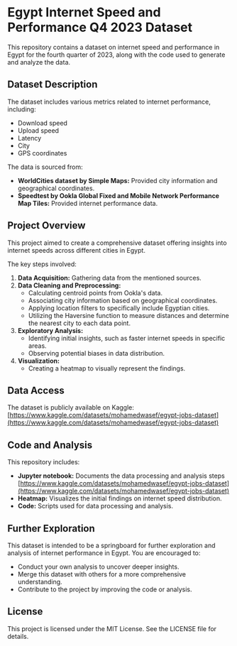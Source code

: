 # Egypt Internet Speed and Performance Q4 2023 Dataset

This repository contains a dataset on internet speed and performance in Egypt for the fourth quarter of 2023, along with the code used to generate and analyze the data.

## Dataset Description

The dataset includes various metrics related to internet performance, including:

* Download speed
* Upload speed
* Latency
* City
* GPS coordinates

The data is sourced from:

* **WorldCities dataset by Simple Maps:** Provided city information and geographical coordinates.
* **Speedtest by Ookla Global Fixed and Mobile Network Performance Map Tiles:** Provided internet performance data.

## Project Overview

This project aimed to create a comprehensive dataset offering insights into internet speeds across different cities in Egypt. 

The key steps involved:

1. **Data Acquisition:** Gathering data from the mentioned sources.
2. **Data Cleaning and Preprocessing:**
    * Calculating centroid points from Ookla's data.
    * Associating city information based on geographical coordinates.
    * Applying location filters to specifically include Egyptian cities.
    * Utilizing the Haversine function to measure distances and determine the nearest city to each data point.
3. **Exploratory Analysis:**
    * Identifying initial insights, such as faster internet speeds in specific areas.
    * Observing potential biases in data distribution.
4. **Visualization:**
    * Creating a heatmap to visually represent the findings.

## Data Access

The dataset is publicly available on Kaggle: [https://www.kaggle.com/datasets/mohamedwasef/egypt-jobs-dataset](https://www.kaggle.com/datasets/mohamedwasef/egypt-jobs-dataset)

## Code and Analysis

This repository includes:

* **Jupyter notebook:** Documents the data processing and analysis steps [https://www.kaggle.com/datasets/mohamedwasef/egypt-jobs-dataset](https://www.kaggle.com/datasets/mohamedwasef/egypt-jobs-dataset)
* **Heatmap:** Visualizes the initial findings on internet speed distribution.
* **Code:** Scripts used for data processing and analysis.

## Further Exploration

This dataset is intended to be a springboard for further exploration and analysis of internet performance in Egypt. You are encouraged to:

* Conduct your own analysis to uncover deeper insights.
* Merge this dataset with others for a more comprehensive understanding.
* Contribute to the project by improving the code or analysis.

## License

This project is licensed under the MIT License. See the LICENSE file for details.
